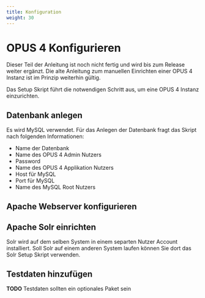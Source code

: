 ```yaml
---
title: Konfiguration
weight: 30
---
```


# OPUS 4 Konfigurieren

<p class="note">Dieser Teil der Anleitung ist noch nicht fertig und wird bis zum Release weiter ergänzt. Die alte
Anleitung zum manuellen Einrichten einer OPUS 4 Instanz ist im Prinzip weiterhin gültig.</p>

Das Setup Skript führt die notwendigen Schritt aus, um eine OPUS 4 Instanz einzurichten.

## Datenbank anlegen

Es wird MySQL verwendet. Für das Anlegen der Datenbank fragt das Skript nach folgenden Informationen:

* Name der Datenbank
* Name des OPUS 4 Admin Nutzers
* Password
* Name des OPUS 4 Applikation Nutzers
* Host für MySQL
* Port für MySQL
* Name des MySQL Root Nutzers

## Apache Webserver konfigurieren

## Apache Solr einrichten

Solr wird auf dem selben System in einem separten Nutzer Account installiert. Soll Solr auf einem anderen System laufen
können Sie dort das Solr Setup Skript verwenden.

## Testdaten hinzufügen

**TODO** Testdaten sollten ein optionales Paket sein
